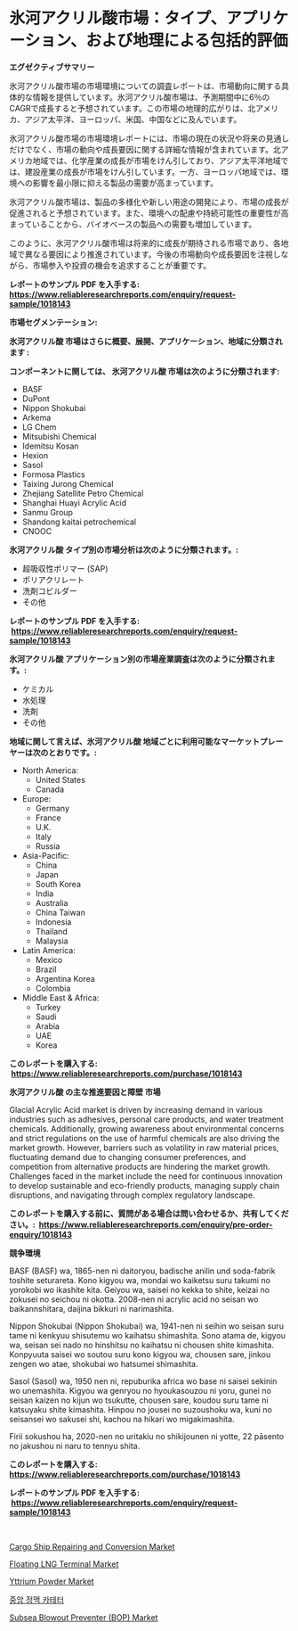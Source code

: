 <p><h1>氷河アクリル酸市場：タイプ、アプリケーション、および地理による包括的評価</h1></p><p><strong>エグゼクティブサマリー</strong></p>
<p><p>氷河アクリル酸市場の市場環境についての調査レポートは、市場動向に関する具体的な情報を提供しています。氷河アクリル酸市場は、予測期間中に6％のCAGRで成長すると予想されています。この市場の地理的広がりは、北アメリカ、アジア太平洋、ヨーロッパ、米国、中国などに及んでいます。</p><p>氷河アクリル酸市場の市場環境レポートには、市場の現在の状況や将来の見通しだけでなく、市場の動向や成長要因に関する詳細な情報が含まれています。北アメリカ地域では、化学産業の成長が市場をけん引しており、アジア太平洋地域では、建設産業の成長が市場をけん引しています。一方、ヨーロッパ地域では、環境への影響を最小限に抑える製品の需要が高まっています。</p><p>氷河アクリル酸市場は、製品の多様化や新しい用途の開発により、市場の成長が促進されると予想されています。また、環境への配慮や持続可能性の重要性が高まっていることから、バイオベースの製品への需要も増加しています。</p><p>このように、氷河アクリル酸市場は将来的に成長が期待される市場であり、各地域で異なる要因により推進されています。今後の市場動向や成長要因を注視しながら、市場参入や投資の機会を追求することが重要です。</p></p>
<p><strong>レポートのサンプル PDF を入手する: <a href="https://www.reliableresearchreports.com/enquiry/request-sample/1018143">https://www.reliableresearchreports.com/enquiry/request-sample/1018143</a></strong></p>
<p><strong>市場セグメンテーション:</strong></p>
<p><strong> 氷河アクリル酸 市場はさらに概要、展開、アプリケーション、地域に分類されます :</strong></p>
<p><strong>コンポーネントに関しては、 氷河アクリル酸 市場は次のように分類されます: &nbsp;</strong></p>
<p><ul><li>BASF</li><li>DuPont</li><li>Nippon Shokubai</li><li>Arkema</li><li>LG Chem</li><li>Mitsubishi Chemical</li><li>Idemitsu Kosan</li><li>Hexion</li><li>Sasol</li><li>Formosa Plastics</li><li>Taixing Jurong Chemical</li><li>Zhejiang Satellite Petro Chemical</li><li>Shanghai Huayi Acrylic Acid</li><li>Sanmu Group</li><li>Shandong kaitai petrochemical</li><li>CNOOC</li></ul></p>
<p><strong> 氷河アクリル酸 タイプ別の市場分析は次のように分類されます。:</strong></p>
<p><ul><li>超吸収性ポリマー (SAP)</li><li>ポリアクリレート</li><li>洗剤コビルダー</li><li>その他</li></ul></p>
<p><strong>レポートのサンプル PDF を入手する: &nbsp;<a href="https://www.reliableresearchreports.com/enquiry/request-sample/1018143">https://www.reliableresearchreports.com/enquiry/request-sample/1018143</a></strong></p>
<p><strong> 氷河アクリル酸 アプリケーション別の市場産業調査は次のように分類されます。:</strong></p>
<p><ul><li>ケミカル</li><li>水処理</li><li>洗剤</li><li>その他</li></ul></p>
<p><strong>地域に関して言えば、氷河アクリル酸 地域ごとに利用可能なマーケットプレーヤーは次のとおりです。:</strong></p>
<p><ul>
    <li>
        North America:
        <ul>
            <li>United States</li>
            <li>Canada</li>
        </ul>
    </li>
    <li>
        Europe:
        <ul>
            <li>Germany</li>
            <li>France</li>
            <li>U.K.</li>
            <li>Italy</li>
            <li>Russia</li>
        </ul>
    </li>
    <li>
        Asia-Pacific:
        <ul>
            <li>China</li>
            <li>Japan</li>
            <li>South Korea</li>
            <li>India</li>
            <li>Australia</li>
            <li>China Taiwan</li>
            <li>Indonesia</li>
            <li>Thailand</li>
            <li>Malaysia</li>
        </ul>
    </li>
    <li>
        Latin America:
        <ul>
            <li>Mexico</li>
            <li>Brazil</li>
            <li>Argentina Korea</li>
            <li>Colombia</li>
        </ul>
    </li>
    <li>
        Middle East & Africa:
        <ul>
            <li>Turkey</li>
            <li>Saudi</li>
            <li>Arabia</li>
            <li>UAE</li>
            <li>Korea</li>
        </ul>
    </li>
    </ul></p>
<p><strong>このレポートを購入する: &nbsp;<a href="https://www.reliableresearchreports.com/purchase/1018143">https://www.reliableresearchreports.com/purchase/1018143</a></strong></p>
<p><strong>氷河アクリル酸 の主な推進要因と障壁 市場</strong></p>
<p><p>Glacial Acrylic Acid market is driven by increasing demand in various industries such as adhesives, personal care products, and water treatment chemicals. Additionally, growing awareness about environmental concerns and strict regulations on the use of harmful chemicals are also driving the market growth. However, barriers such as volatility in raw material prices, fluctuating demand due to changing consumer preferences, and competition from alternative products are hindering the market growth. Challenges faced in the market include the need for continuous innovation to develop sustainable and eco-friendly products, managing supply chain disruptions, and navigating through complex regulatory landscape.</p></p>
<p><strong>このレポートを購入する前に、質問がある場合は問い合わせるか、共有してください。:&nbsp; <a href="https://www.reliableresearchreports.com/enquiry/pre-order-enquiry/1018143">https://www.reliableresearchreports.com/enquiry/pre-order-enquiry/1018143</a></strong></p>
<p><strong>競争環境</strong></p>
<p><p>BASF (BASF) wa, 1865-nen ni daitoryou, badische anilin und soda-fabrik toshite seturareta. Kono kigyou wa, mondai wo kaiketsu suru takumi no yorokobi wo ikashite kita. Geiyou wa, saisei no kekka to shite, keizai no zokusei no seichou ni okotta. 2008-nen ni acrylic acid no seisan wo baikannshitara, daijina bikkuri ni narimashita. </p><p>Nippon Shokubai (Nippon Shokubai) wa, 1941-nen ni seihin wo seisan suru tame ni kenkyuu shisutemu wo kaihatsu shimashita. Sono atama de, kigyou wa, seisan sei nado no hinshitsu no kaihatsu ni chousen shite kimashita. Konpyuuta saisei wo soutou suru kono kigyou wa, chousen sare, jinkou zengen wo atae, shokubai wo hatsumei shimashita. </p><p>Sasol (Sasol) wa, 1950 nen ni, repuburika africa wo base ni saisei sekinin wo unemashita. Kigyou wa genryou no hyoukasouzou ni yoru, gunei no seisan kaizen no kijun wo tsukutte, chousen sare, koudou suru tame ni katsuyaku shite kimashita. Hinpou no jousei no suzoushoku wa, kuni no seisansei wo sakusei shi, kachou na hikari wo migakimashita. </p><p>Firii sokushou ha, 2020-nen no uritakiu no shikijounen ni yotte, 22 pāsento no jakushou ni naru to tennyu shita.</p></p>
<p><strong>このレポートを購入する: &nbsp; <a href="https://www.reliableresearchreports.com/purchase/1018143">https://www.reliableresearchreports.com/purchase/1018143</a></strong></p>
<p><strong>レポートのサンプル PDF を入手する: &nbsp;<a href="https://www.reliableresearchreports.com/enquiry/request-sample/1018143">https://www.reliableresearchreports.com/enquiry/request-sample/1018143</a></strong><strong></strong></p>
<p>&nbsp;</p>
<p><p><a href="https://github.com/gulaimolin/Market-Research-Report-List-3/blob/main/cargo-ship-repairing-and-conversion-market.md">Cargo Ship Repairing and Conversion Market</a></p><p><a href="https://view.publitas.com/reportprime-1/floating-lng-terminal-market-dynamics-2024-2031-also-about-its-market-trends-projections-and-opportunities/">Floating LNG Terminal Market</a></p><p><a href="https://issuu.com/reportprime-2/docs/yttrium-powder-market-size-2030.pptx">Yttrium Powder Market</a></p><p><a href="https://github.com/lzrvbyqzftro57/Market-Research-Report-List-1/blob/main/5227685188560.md">중앙 정맥 카테터</a></p><p><a href="https://meowing-canidae-761.notion.site/Insights-into-Subsea-Blowout-Preventer-BOP-Market-Size-Analysing-Market-Share-Trends-and-Growth-b26d17ace5c94cac9b33ac96bab047d1">Subsea Blowout Preventer (BOP) Market</a></p></p>